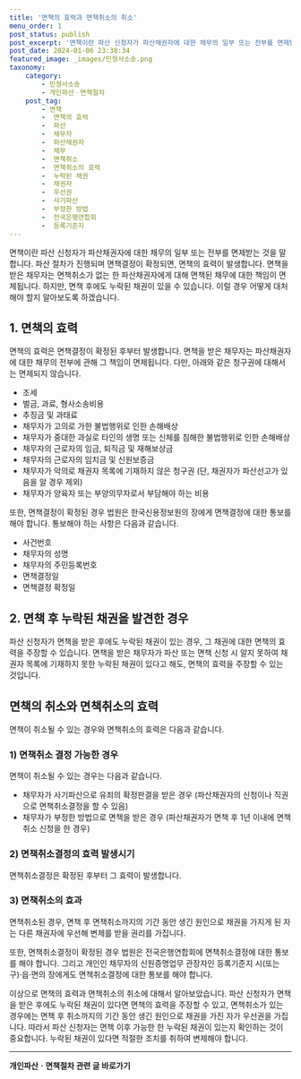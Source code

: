 ```yaml
---
title: '면책의 효력과 면책취소의 취소'
menu_order: 1
post_status: publish
post_excerpt: '면책이란 파산 신청자가 파산채권자에 대한 채무의 일부 또는 전부를 면제받는 것을 말합니다. 파산 절차가 진행되며 면책결정이 확정되면, 면책의 효력이 발생합니다. 면책을 받은 채무자는 면책취소가 없는 한 파산채권자에게 대해 면책된 채무에 대한 책임이 면제됩니다. 하지만, 면책 후에도 누락된 채권이 있을 수 있습니다. 이럴 경우 어떻게 대처해야 할지 알아보도록 하겠습니다.'
post_date: 2024-01-06 23:38:34
featured_image: _images/민형사소송.png
taxonomy:
    category:
        - 민형사소송
        - 개인파산ㆍ면책절차
    post_tag:
        - 면책
        -  면책의 효력
        -  파산
        -  채무자
        -  파산채권자
        -  채무
        -  면책취소
        -  면책취소의 효력
        -  누락된 채권
        -  채권자
        -  우선권
        -  사기파산
        -  부정한 방법
        -  전국은행연합회
        -  등록기준지
---
```



면책이란 파산 신청자가 파산채권자에 대한 채무의 일부 또는 전부를 면제받는 것을 말합니다. 파산 절차가 진행되며 면책결정이 확정되면, 면책의 효력이 발생합니다. 면책을 받은 채무자는 면책취소가 없는 한 파산채권자에게 대해 면책된 채무에 대한 책임이 면제됩니다. 하지만, 면책 후에도 누락된 채권이 있을 수 있습니다. 이럴 경우 어떻게 대처해야 할지 알아보도록 하겠습니다.

## 1. 면책의 효력

면책의 효력은 면책결정이 확정된 후부터 발생합니다. 면책을 받은 채무자는 파산채권자에 대한 채무의 전부에 관해 그 책임이 면제됩니다. 다만, 아래와 같은 청구권에 대해서는 면제되지 않습니다.

- 조세
- 벌금, 과료, 형사소송비용
- 추징금 및 과태료
- 채무자가 고의로 가한 불법행위로 인한 손해배상
- 채무자가 중대한 과실로 타인의 생명 또는 신체를 침해한 불법행위로 인한 손해배상
- 채무자의 근로자의 임금, 퇴직금 및 재해보상금
- 채무자의 근로자의 임치금 및 신원보증금
- 채무자가 악의로 채권자 목록에 기재하지 않은 청구권 (단, 채권자가 파산선고가 있음을 알 경우 제외)
- 채무자가 양육자 또는 부양의무자로서 부담해야 하는 비용

또한, 면책결정이 확정된 경우 법원은 한국신용정보원의 장에게 면책결정에 대한 통보를 해야 합니다. 통보해야 하는 사항은 다음과 같습니다.

- 사건번호
- 채무자의 성명
- 채무자의 주민등록번호
- 면책결정일
- 면책결정 확정일

## 2. 면책 후 누락된 채권을 발견한 경우

파산 신청자가 면책을 받은 후에도 누락된 채권이 있는 경우, 그 채권에 대한 면책의 효력을 주장할 수 있습니다. 면책을 받은 채무자가 파산 또는 면책 신청 시 알지 못하여 채권자 목록에 기재하지 못한 누락된 채권이 있다고 해도, 면책의 효력을 주장할 수 있는 것입니다.

## 면책의 취소와 면책취소의 효력

면책이 취소될 수 있는 경우와 면책취소의 효력은 다음과 같습니다.

### 1) 면책취소 결정 가능한 경우

면책이 취소될 수 있는 경우는 다음과 같습니다.

- 채무자가 사기파산으로 유죄의 확정판결을 받은 경우 (파산채권자의 신청이나 직권으로 면책취소결정을 할 수 있음)
- 채무자가 부정한 방법으로 면책을 받은 경우 (파산채권자가 면책 후 1년 이내에 면책취소 신청을 한 경우)

### 2) 면책취소결정의 효력 발생시기

면책취소결정은 확정된 후부터 그 효력이 발생합니다.

### 3) 면책취소의 효과

면책취소된 경우, 면책 후 면책취소까지의 기간 동안 생긴 원인으로 채권을 가지게 된 자는 다른 채권자에 우선해 변제를 받을 권리를 가집니다.

또한, 면책취소결정이 확정된 경우 법원은 전국은행연합회에 면책취소결정에 대한 통보를 해야 합니다. 그리고 개인인 채무자의 신원증명업무 관장자인 등록기준지 시(또는 구)·읍·면의 장에게도 면책취소결정에 대한 통보를 해야 합니다.

이상으로 면책의 효력과 면책취소의 취소에 대해서 알아보았습니다. 파산 신청자가 면책을 받은 후에도 누락된 채권이 있다면 면책의 효력을 주장할 수 있고, 면책취소가 있는 경우에는 면책 후 취소까지의 기간 동안 생긴 원인으로 채권을 가진 자가 우선권을 가집니다. 따라서 파산 신청자는 면책 이후 가능한 한 누락된 채권이 있는지 확인하는 것이 중요합니다. 누락된 채권이 있다면 적절한 조치를 취하여 변제해야 합니다.
<!-- wp:separator -->
<hr class="wp-block-separator has-alpha-channel-opacity"/>
<!-- /wp:separator -->

<!-- wp:group {"backgroundColor":"base","layout":{"type":"constrained"}} -->
<div class="wp-block-group has-base-background-color has-background"><!-- wp:paragraph {"align":"center","fontSize":"medium"} -->
<p class="has-text-align-center has-large-font-size"><strong>개인파산ㆍ면책절차 관련 글 바로가기</strong></p>
<!-- /wp:paragraph -->


<!-- wp:latest-posts
{"categories":[{"id":14814,"count":19,"description":"","link":"https://uknowlaw.com/category/%ea%b0%9c%ec%9d%b8%ed%8c%8c%ec%82%b0%e3%86%8d%eb%a9%b4%ec%b1%85%ec%a0%88%ec%b0%a8/","name":"개인파산ㆍ면책절차","slug":"개인파산ㆍ면책절차","taxonomy":"category","parent":0,"meta":[],"_links":{"self":[{"href":"https://uknowlaw.com/wp-json/wp/v2/categories/14814"}],"collection":[{"href":"https://uknowlaw.com/wp-json/wp/v2/categories"}],"about":[{"href":"https://uknowlaw.com/wp-json/wp/v2/taxonomies/category"}],"wp:post_type":[{"href":"https://uknowlaw.com/wp-json/wp/v2/posts?categories=14814"}],"curies":[{"name":"wp","href":"https://api.w.org/{rel}","templated":true}]}}],"postsToShow":100,"excerptLength":28,"postLayout":"grid","columns":2,"featuredImageAlign":"left","featuredImageSizeSlug":"large","fontSize":"small"} /--></div>
<!-- /wp:group -->
